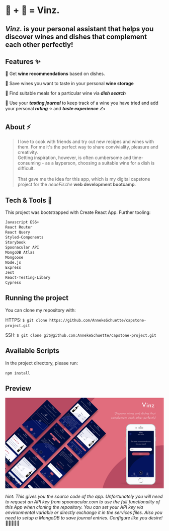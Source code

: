 # 🍷 + 🍱 = Vinz.

## _**Vinz.**_ is your personal assistant that helps you discover wines and dishes that complement each other perfectly!

## Features ✨

🍷 Get **wine recommendations** based on dishes.

💖 Save wines you want to taste in your personal ****wine storage****

🍛 Find suitable meals for a particular wine via **_dish search_**

📔 Use your _**tasting journal**_ to keep track of a wine you have tried and add your personal _**rating**_ ⭐️ and _**taste experience**_ ✍️

## About ⚡️

> I love to cook with friends and try out new recipes and wines with them. For me it's the perfect way to share conviviality, pleasure and creativity. <br />
> Getting inspiration, however, is often cumbersome and time-consuming - as a layperson, choosing a suitable wine for a dish is difficult. <br /><br />
> That gave me the idea for this app, which is my digital capstone project for the _neueFische_ **web development bootcamp**.<br />

## Tech & Tools 🚀

This project was bootstrapped with Create React App. Further tooling:

    Javascript ES6+
    React Router
    React Query
    Styled-Components
    Storybook
    Spoonacular API
    MongoDB Atlas
    Mongoose
    Node.js
    Express
    Jest
    React-Testing-Libary
    Cypress

## Running the project

You can clone my repository with:

HTTPS:
`$ git clone https://github.com/AnnekeSchuette/capstone-project.git`

SSH:
`$ git clone git@github.com:AnnekeSchuette/capstone-project.git`

## Available Scripts

In the project directory, please run:

`npm install`

## Preview

![App Preview Mockup](./client/public/Vinz-screen-mockup_en.png)

_hint: This gives you the source code of the app. Unfortunately you will need to request an API key from spoonacular.com to use the full functionality of this App when cloning the repository. You can set your API key via environmental variable or directly exchange it in the services files. Also you need to setup a MongoDB to save journal entries. Configure like you desire!_ 👩🏻‍🦰✌🏻
